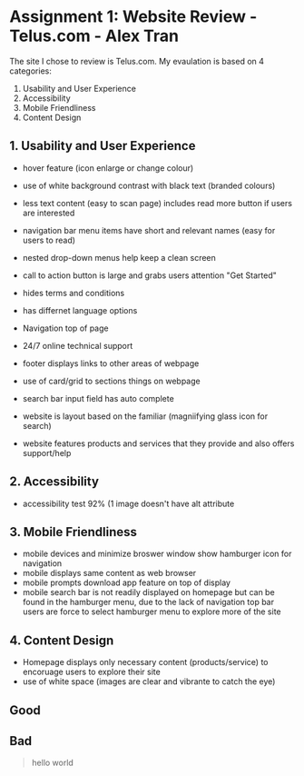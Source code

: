 # Assignment 1: Website Review - Telus.com - Alex Tran
The site I chose to review is Telus.com. My evaulation is based on 4 categories:
1. Usability and User Experience
2. Accessibility
3. Mobile Friendliness
4. Content Design
## 1. Usability and User Experience

- hover feature (icon enlarge or change colour)
- use of white background contrast with black text (branded colours)
- less text content (easy to scan page) includes read more button if users are interested
- navigation bar menu items have short and relevant names (easy for users to read)
- nested drop-down menus help keep a clean screen

- call to action button is large and grabs users attention "Get Started"

- hides terms and conditions
- has differnet language options
- Navigation top of page 
- 24/7 online technical support

- footer displays links to other areas of webpage

- use of card/grid to sections things on webpage

- search bar input field has auto complete
- website is layout based on the familiar (magniifying glass icon for search) 

- website features products and services that they provide and also offers support/help

## 2. Accessibility
- accessibility test 92% (1 image doesn't have alt attribute

## 3. Mobile Friendliness
- mobile devices and minimize broswer window show hamburger icon for navigation
- mobile displays same content as web browser
- mobile prompts download app feature on top of display
- mobile search bar is not readily displayed on homepage but can be found in the hamburger menu, due to the lack of navigation top bar users are force to select hamburger menu to explore more of the site

## 4. Content Design
- Homepage displays only necessary content (products/service) to encoruage users to explore their site
- use of white space (images are clear and vibrante to catch the eye)
## Good

## Bad

>hello world
